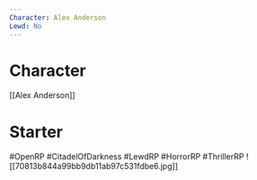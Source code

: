 ```yaml
---
Character: Alex Anderson
Lewd: No
---
```

# Character
[[Alex Anderson]]

# Starter


#OpenRP #CitadelOfDarkness #LewdRP #HorrorRP #ThrillerRP 
![[70813b844a99bb9db11ab97c531fdbe6.jpg]]